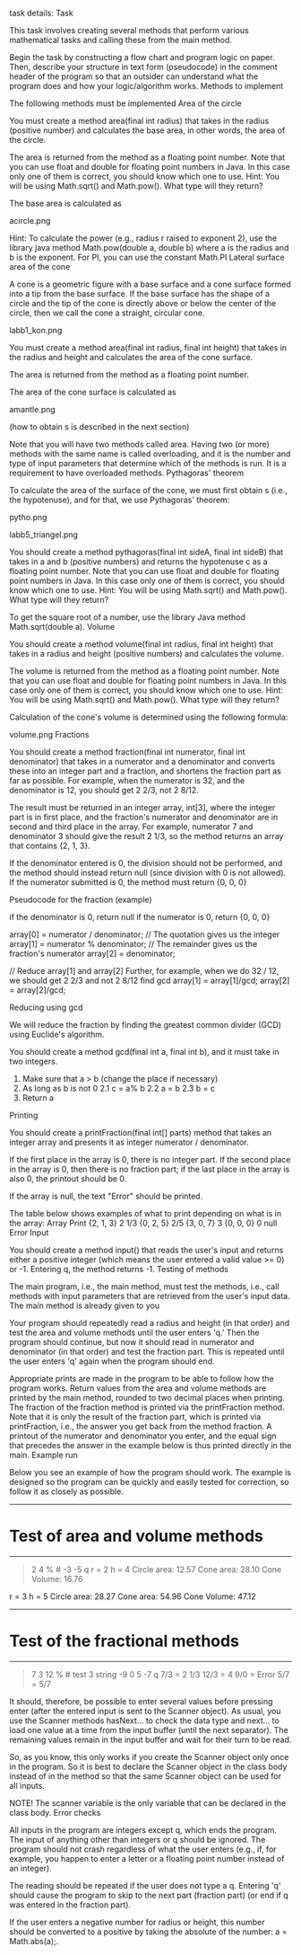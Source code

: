 task details:
Task

This task involves creating several methods that perform various mathematical tasks and calling these from the main method.

Begin the task by constructing a flow chart and program logic on paper. Then, describe your structure in text form (pseudocode) in the comment header of the program so that an outsider can understand what the program does and how your logic/algorithm works.
Methods to implement

The following methods must be implemented
Area of the circle

You must create a method area(final int radius) that takes in the radius (positive number) and calculates the base area, in other words, the area of the circle. 

The area is returned from the method as a floating point number. Note that you can use float and double for floating point numbers in Java. In this case only one of them is correct, you should know which one to use. Hint: You will be using Math.sqrt() and Math.pow(). What type will they return?

The base area is calculated as

acircle.png

Hint: To calculate the power (e.g., radius r raised to exponent 2), use the library java method Math.pow(double a, double b) where a is the radius and b is the exponent. For PI, you can use the constant Math.PI
Lateral surface area of the cone

A cone is a geometric figure with a base surface and a cone surface formed into a tip from the base surface. If the base surface has the shape of a circle and the tip of the cone is directly above or below the center of the circle, then we call the cone a straight, circular cone.

labb1_kon.png

You must create a method area(final int radius, final int height) that takes in the radius and height and calculates the area of the cone surface.

The area is returned from the method as a floating point number.

The area of the cone surface is calculated as

amantle.png

(how to obtain s is described in the next section)

Note that you will have two methods called area. Having two (or more) methods with the same name is called overloading, and it is the number and type of input parameters that determine which of the methods is run. It is a requirement to have overloaded methods.
Pythagoras' theorem

To calculate the area of the surface of the cone, we must first obtain s (i.e., the hypotenuse), and for that, we use Pythagoras' theorem:

pytho.png

labb5_triangel.png

You should create a method pythagoras(final int sideA, final int sideB) that takes in a and b (positive numbers) and returns the hypotenuse c as a floating point number. Note that you can use float and double for floating point numbers in Java. In this case only one of them is correct, you should know which one to use. Hint: You will be using Math.sqrt() and Math.pow(). What type will they return?

To get the square root of a number, use the library Java method Math.sqrt(double a).
Volume

You should create a method volume(final int radius, final int height) that takes in a radius and height (positive numbers) and calculates the volume.

The volume is returned from the method as a floating point number. Note that you can use float and double for floating point numbers in Java. In this case only one of them is correct, you should know which one to use. Hint: You will be using Math.sqrt() and Math.pow(). What type will they return?

Calculation of the cone's volume is determined using the following formula:

volume.png
Fractions

You should create a method fraction(final int numerator, final int denominator) that takes in a numerator and a denominator and converts these into an integer part and a fraction, and shortens the fraction part as far as possible. For example, when the numerator is 32, and the denominator is 12, you should get 2 2/3, not 2 8/12.

The result must be returned in an integer array, int[3], where the integer part is in first place, and the fraction's numerator and denominator are in second and third place in the array. For example, numerator 7 and denominator 3 should give the result 2 1/3, so the method returns an array that contains {2, 1, 3}.

If the denominator entered is 0, the division should not be performed, and the method should instead return null (since division with 0 is not allowed). If the numerator submitted is 0, the method must return {0, 0, 0}

Pseudocode for the fraction (example)

if the denominator is 0, return null
if the numerator is 0, return {0, 0, 0}

array[0] = numerator / denominator; // The quotation gives us the integer
array[1] = numerator % denominator; // The remainder gives us the fraction's numerator
array[2] = denominator;

// Reduce array[1] and array[2] Further, for example, when we do 32 / 12, we should get 2 2/3 and not 2 8/12
find gcd
array[1] = array[1]/gcd;
array[2] = array[2]/gcd;

Reducing using gcd

We will reduce the fraction by finding the greatest common divider (GCD) using Euclide's algorithm.

You should create a method gcd(final int a, final int b), and it must take in two integers.

1. Make sure that a > b (change the place if necessary)
2. As long as b is not 0
   2.1 c = a% b
   2.2 a = b
   2.3 b = c
3. Return a

Printing

You should create a printFraction(final int[] parts) method that takes an integer array and presents it as integer numerator / denominator.

If the first place in the array is 0, there is no integer part. If the second place in the array is 0, then there is no fraction part; if the last place in the array is also 0, the printout should be 0.

If the array is null, the text "Error" should be printed.

The table below shows examples of what to print depending on what is in the array:
Array 	Print
{2, 1, 3} 	2 1/3
{0, 2, 5} 	2/5
{3, 0, 7} 	3
{0, 0, 0} 	0
null 	Error
Input

You should create a method input() that reads the user's input and returns either a positive integer (which means the user entered a valid value >= 0) or -1. Entering q, the method returns -1.
Testing of methods

The main program, i.e., the main method, must test the methods, i.e., call methods with input parameters that are retrieved from the user's input data. The main method is already given to you

Your program should repeatedly read a radius and height (in that order) and test the area and volume methods until the user enters 'q.' Then the program should continue, but now it should read in numerator and denominator (in that order) and test the fraction part. This is repeated until the user enters 'q' again when the program should end.

Appropriate prints are made in the program to be able to follow how the program works. Return values from the area and volume methods are printed by the main method, rounded to two decimal places when printing. The fraction of the fraction method is printed via the printFraction method. Note that it is only the result of the fraction part, which is printed via printFraction, i.e., the answer you get back from the method fraction. A printout of the numerator and denominator you enter, and the equal sign that precedes the answer in the example below is thus printed directly in the main.
Example run

Below you see an example of how the program should work. The example is designed so the program can be quickly and easily tested for correction, so follow it as closely as possible.

----------------------------------
# Test of area and volume methods
----------------------------------
> 2 4 % # -3 -5  q 
r = 2 h = 4
Circle area: 12.57
Cone area: 28.10
Cone Volume: 16.76

r = 3 h = 5
Circle area: 28.27
Cone area: 54.96
Cone Volume: 47.12

----------------------------------
# Test of the fractional methods
----------------------------------
> 7 3 12 % # test 3 string -9 0 5 -7 q
 7/3 = 2 1/3
 12/3 = 4
 9/0 = Error
 5/7 = 5/7

It should, therefore, be possible to enter several values before pressing enter (after the entered input is sent to the Scanner object). As usual, you use the Scanner methods hasNext... to check the data type and next... to load one value at a time from the input buffer (until the next separator). The remaining values remain in the input buffer and wait for their turn to be read.

So, as you know, this only works if you create the Scanner object only once in the program. So it is best to declare the Scanner object in the class body instead of in the method so that the same Scanner object can be used for all inputs.

NOTE! The scanner variable is the only variable that can be declared in the class body.
Error checks

All inputs in the program are integers except q, which ends the program. The input of anything other than integers or q should be ignored. The program should not crash regardless of what the user enters (e.g., if, for example, you happen to enter a letter or a floating point number instead of an integer).

The reading should be repeated if the user does not type a q. Entering 'q' should cause the program to skip to the next part (fraction part) (or end if q was entered in the fraction part).

If the user enters a negative number for radius or height, this number should be converted to a positive by taking the absolute of the number: a = Math.abs(a);.
